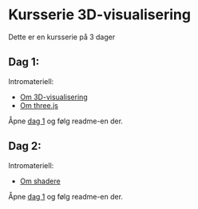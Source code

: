 # Kursserie 3D-visualisering

Dette er en kursserie på 3 dager

## Dag 1:

Intromateriell:

- [Om 3D-visualisering](https://bekk.github.io/3d-visualisering-kursserie/dag1/slides/om-3d-visualisering.html)
- [Om three.js](https://bekk.github.io/3d-visualisering-kursserie/dag1/slides/om-threejs.html)

Åpne [dag 1](https://github.com/bekk/3d-visualisering-kursserie/tree/master/dag1) og følg readme-en der.

## Dag 2:

Intromateriell:

- [Om shadere](https://bekk.github.io/3d-visualisering-kursserie/dag2/slides/om-shadere.html)

Åpne [dag 1](https://github.com/bekk/3d-visualisering-kursserie/tree/master/dag2) og følg readme-en der.
